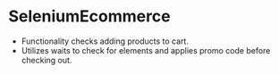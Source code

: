 # SeleniumEcommerce
- Functionality checks adding products to cart.
- Utilizes waits to check for elements and applies promo code before checking out.
